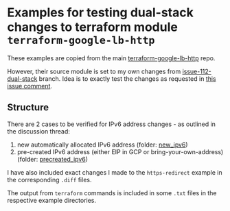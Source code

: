 # Examples for testing dual-stack changes to terraform module `terraform-google-lb-http`

These examples are copied from the main [terraform-google-lb-http](https://github.com/terraform-google-modules/terraform-google-lb-http/tree/master/examples/https-redirect) repo.

However, their source module is set to my own changes from [issue-112-dual-stack](https://github.com/kunal-g/terraform-google-lb-http/tree/issue-112-dual-stack) branch.
Idea is to exactly test the changes as requested in [this issue comment](https://github.com/terraform-google-modules/terraform-google-lb-http/pull/116#discussion_r530683051).

## Structure

There are 2 cases to be verified for IPv6 address changes - as outlined in the discussion thread:

1. new automatically allocated IPv6 address (folder: [new_ipv6](new_ipv6/))
2. pre-created IPv6 address (either EIP in GCP or bring-your-own-address) (folder: [precreated_ipv6](precreated_ipv6/))

I have also included exact changes I made to the `https-redirect` example in the corresponding `.diff` files.

The output from `terraform` commands is included in some `.txt` files in the respective example directories.
